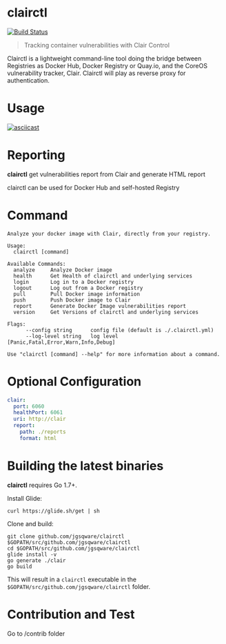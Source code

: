 # clairctl
[![Build Status](https://travis-ci.org/jgsqware/clairctl.svg?branch=master)](https://travis-ci.org/jgsqware/clairctl)

> Tracking container vulnerabilities with Clair Control

Clairctl is a lightweight command-line tool doing the bridge between Registries as Docker Hub, Docker Registry or Quay.io, and the CoreOS vulnerability tracker, Clair.
Clairctl will play as reverse proxy for authentication.

# Usage

[![asciicast](https://asciinema.org/a/41461.png)](https://asciinema.org/a/41461)

# Reporting

**clairctl** get vulnerabilities report from Clair and generate HTML report

clairctl can be used for Docker Hub and self-hosted Registry

# Command

```
Analyze your docker image with Clair, directly from your registry.

Usage:
  clairctl [command]

Available Commands:
  analyze     Analyze Docker image
  health      Get Health of clairctl and underlying services
  login       Log in to a Docker registry
  logout      Log out from a Docker registry
  pull        Pull Docker image information
  push        Push Docker image to Clair
  report      Generate Docker Image vulnerabilities report
  version     Get Versions of clairctl and underlying services

Flags:
      --config string      config file (default is ./.clairctl.yml)
      --log-level string   log level [Panic,Fatal,Error,Warn,Info,Debug]

Use "clairctl [command] --help" for more information about a command.
```

# Optional Configuration

```yaml
clair:
  port: 6060
  healthPort: 6061
  uri: http://clair
  report:
    path: ./reports
    format: html
```

# Building the latest binaries

**clairctl** requires Go 1.7+.

Install Glide:
```
curl https://glide.sh/get | sh
```

Clone and build:
```
git clone github.com/jgsqware/clairctl  $GOPATH/src/github.com/jgsqware/clairctl
cd $GOPATH/src/github.com/jgsqware/clairctl
glide install -v
go generate ./clair
go build
```

This will result in a `clairctl` executable in the `$GOPATH/src/github.com/jgsqware/clairctl` folder.

# Contribution and Test

Go to /contrib folder
